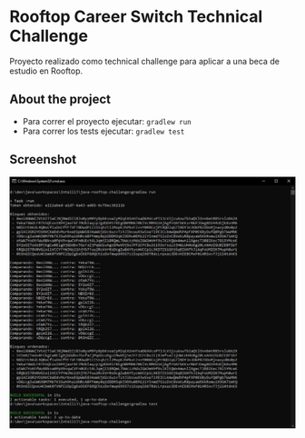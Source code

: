 # Rooftop Career Switch Technical Challenge

Proyecto realizado como technical challenge para aplicar a una beca de estudio en Rooftop.

## About the project

- Para correr el proyecto ejecutar: `gradlew run`
- Para correr los tests ejecutar: `gradlew test`

## Screenshot

<img src="extras/screenshot.jpg" width="800"/>
